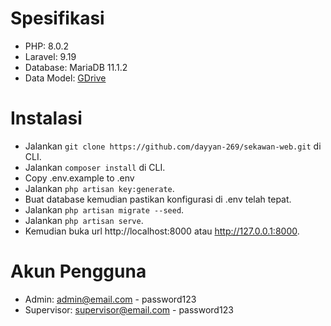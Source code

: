 # Spesifikasi
* PHP: 8.0.2
* Laravel: 9.19
* Database: MariaDB 11.1.2
* Data Model: [GDrive](https://drive.google.com/file/d/1GsLNOT8WDP5n2lz3yDZ-EtVWkMzJUlhm/view?usp=sharing)

# Instalasi
* Jalankan `git clone https://github.com/dayyan-269/sekawan-web.git` di CLI.
* Jalankan `composer install` di CLI.
* Copy .env.example to .env
* Jalankan `php artisan key:generate`.
* Buat database kemudian pastikan konfigurasi di .env telah tepat.
* Jalankan `php artisan migrate --seed`.
* Jalankan `php artisan serve`.
* Kemudian buka url http://localhost:8000 atau http://127.0.0.1:8000.

# Akun Pengguna
* Admin: admin@email.com - password123
* Supervisor: supervisor@email.com - password123
